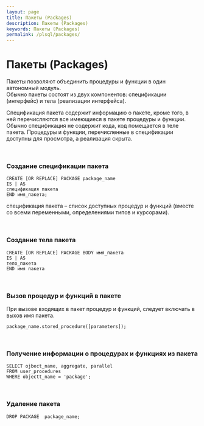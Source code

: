 ```yaml
---
layout: page
title: Пакеты (Packages)
description: Пакеты (Packages)
keywords: Пакеты (Packages)
permalink: /plsql/packages/
---
```


# Пакеты (Packages)

Пакеты позволяют объединить процедуры и функции в один автономный модуль.<br/>
Обычно пакеты состоят из двух компонентов: спецификации (интерфейс) и тела (реализации интерфейса).

Спецификация пакета содержит информацию о пакете, кроме того, в ней перечисляются все имеющиеся в пакете процедуры и функции. Обычно спецификация не содержит кода, код помещается в теле пакета. Процедуры и функции, перечисленные в спецификации доступны для просмотра, а реализация скрыта.

<br/>

### Создание спецификации пакета

    CREATE [OR REPLACE] PACKAGE package_name
    IS | AS
    спецификация пакета
    END имя_пакета;

спецификация пакета – список доступных процедур и функций (вместе со всеми переменными, определениями типов и курсорами).

<br/>

### Создание тела пакета

    CREATE [OR REPLACE] PACKAGE BODY имя_пакета
    IS | AS
    тело_пакета
    END имя пакета

<br/>

### Вызов процедур и функций в пакете

При вызове входящих в пакет процедур и функций, следует включать в выхов имя пакета.

    package_name.stored_procedure([parameters]);

<br/>

### Получение информации о процедурах и функциях из пакета

    SELECT ojbect_name, aggregate, parallel
    FROM user_procedures
    WHERE objectt_name = 'package';

<br/>

### Удаление пакета

    DROP PACKAGE  package_name;
